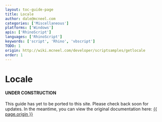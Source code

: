 ```yaml
---
layout: toc-guide-page
title: Locale
author: dale@mcneel.com
categories: ['Miscellaneous']
platforms: ['Windows']
apis: ['RhinoScript']
languages: ['RhinoScript']
keywords: ['script', 'Rhino', 'vbscript']
TODO: 1
origin: http://wiki.mcneel.com/developer/scriptsamples/getlocale
order: 1
---
```


# Locale

<div class="bs-callout bs-callout-danger">
  <h4>UNDER CONSTRUCTION</h4>
  <p>This guide has yet to be ported to this site.  Please check back soon for updates.  
  In the meantime, you can view the original documentation here:
  <a href="{{ page.origin }}">{{ page.origin }}</a></p>
</div>
